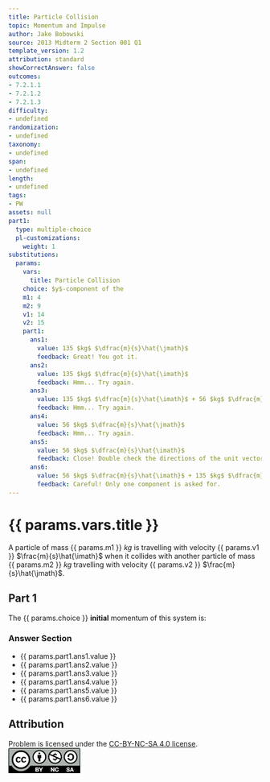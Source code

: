 ```yaml
---
title: Particle Collision
topic: Momentum and Impulse
author: Jake Bobowski
source: 2013 Midterm 2 Section 001 Q1
template_version: 1.2
attribution: standard
showCorrectAnswer: false
outcomes:
- 7.2.1.1
- 7.2.1.2
- 7.2.1.3
difficulty:
- undefined
randomization:
- undefined
taxonomy:
- undefined
span:
- undefined
length:
- undefined
tags:
- PW
assets: null
part1:
  type: multiple-choice
  pl-customizations:
    weight: 1
substitutions:
  params:
    vars:
      title: Particle Collision
    choice: $y$-component of the
    m1: 4
    m2: 9
    v1: 14
    v2: 15
    part1:
      ans1:
        value: 135 $kg$ $\dfrac{m}{s}\hat{\jmath}$
        feedback: Great! You got it.
      ans2:
        value: 135 $kg$ $\dfrac{m}{s}\hat{\imath}$
        feedback: Hmm... Try again.
      ans3:
        value: 135 $kg$ $\dfrac{m}{s}\hat{\imath}$ + 56 $kg$ $\dfrac{m}{s}\hat{\jmath}$
        feedback: Hmm... Try again.
      ans4:
        value: 56 $kg$ $\dfrac{m}{s}\hat{\jmath}$
        feedback: Hmm... Try again.
      ans5:
        value: 56 $kg$ $\dfrac{m}{s}\hat{\imath}$
        feedback: Close! Double check the directions of the unit vectors.
      ans6:
        value: 56 $kg$ $\dfrac{m}{s}\hat{\imath}$ + 135 $kg$ $\dfrac{m}{s}\hat{\jmath}$
        feedback: Careful! Only one component is asked for.
---
```

# {{ params.vars.title }}
A particle of mass {{ params.m1 }} $kg$ is travelling with velocity {{ params.v1 }} $\frac{m}{s}\hat{\imath}$ when it collides with another particle of mass {{ params.m2 }} $kg$ travelling with velocity {{ params.v2 }} $\frac{m}{s}\hat{\jmath}$.

## Part 1

The {{ params.choice }} **initial** momentum of this system is:

### Answer Section

- {{ params.part1.ans1.value }}
- {{ params.part1.ans2.value }}
- {{ params.part1.ans3.value }}
- {{ params.part1.ans4.value }}
- {{ params.part1.ans5.value }}
- {{ params.part1.ans6.value }}

## Attribution

Problem is licensed under the [CC-BY-NC-SA 4.0 license](https://creativecommons.org/licenses/by-nc-sa/4.0/).<br> ![The Creative Commons 4.0 license requiring attribution-BY, non-commercial-NC, and share-alike-SA license.](https://raw.githubusercontent.com/firasm/bits/master/by-nc-sa.png)